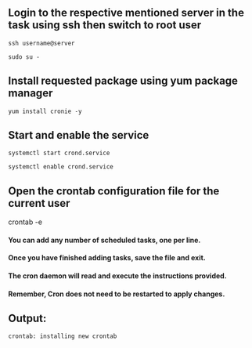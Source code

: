 ## Login to the respective mentioned server in the task using ssh then switch to root user

```
ssh username@server

sudo su -
```
## Install requested package using yum package manager

```
yum install cronie -y
```
## Start and enable the service

```
systemctl start crond.service

systemctl enable crond.service

```

## Open the crontab configuration file for the current user

crontab -e


#### You can add any number of scheduled tasks, one per line.
#### Once you have finished adding tasks, save the file and exit.
#### The cron daemon will read and execute the instructions provided.
#### Remember, Cron does not need to be restarted to apply changes.

## Output:
```
crontab: installing new crontab
```
